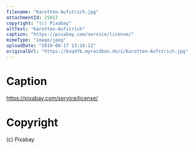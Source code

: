 ```yaml
---
filename: "Karotten-Aufstrich.jpg"
attachmentId: 25017
copyright: "(c) Pixabay"
altText: "Karotten-Aufstrich"
caption: "https://pixabay.com/service/license/"
mimeType: "image/jpeg"
uploadDate: "2019-08-17 13:16:12"
originalUrl: "https://bxq4fb.myraidbox.de/i/Karotten-Aufstrich.jpg"
---
```


# Caption

https://pixabay.com/service/license/

# Copyright

(c) Pixabay
